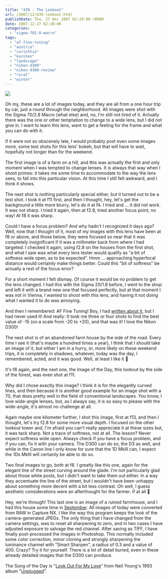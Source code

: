 ```yaml
---
title: "439 - The Lookout"
url: /2007/12/439-lookout.html
publishDate: Thu, 27 Dec 2007 02:28:00 +0000
date: 2007-12-27 02:28:00
categories: 
  - "sigma-702-8-macro"
tags: 
  - "af-fine-tuning"
  - "austria"
  - "carinthia"
  - "karnten"
  - "landscape"
  - "nikon-d300"
  - "nikon-d300-review"
  - "rural"
  - "winter"
---
```

<a href="https://d25zfm9zpd7gm5.cloudfront.net/1200x1200/2007/20071226_095239_nx_ps.jpg" target="_blank"><img src="https://d25zfm9zpd7gm5.cloudfront.net/0600x0600/2007/20071226_095239_nx_ps.jpg"/></a><br/><br/>Oh my, these are a lot of images today, and they are all from a one hour trip by car, just a round through the neighborhood. All images were shot with the Sigma 70/2.8 Macro (what else) and, no, I'm still not tired of it. Actually there was the one or other temptation to change to a wide lens, but I did not give in. I want to learn this lens, want to get a feeling for the frame and what you can do with it.<br/><br/>If it were not so obscenely late, I would probably post even some images more, some test shots for this lens' bokeh, but that will have to wait, hopefully not longer than for the weekend.<br/><br/><a href="https://d25zfm9zpd7gm5.cloudfront.net/1200x1200/2007/20071226_090746_nx_ps.jpg" target="_blank"><img alt="" border="0" src="https://d25zfm9zpd7gm5.cloudfront.net/0150x0150/2007/20071226_090746_nx_ps.jpg" style="margin: 0pt 0px 0pt 10px; float: right;"/></a> The first image is of a farm on a hill, and this was actually the first and only moment when I was tempted to change lenses. It is always that way when I shoot primes: it takes me some time to accommodate to the way the lens sees, to fall into this particular vision. At this time I still felt awkward, and I think it shows.<br/><br/><a href="https://d25zfm9zpd7gm5.cloudfront.net/1200x1200/2007/20071226_093338_nx_ps.jpg" target="_blank"><img alt="" border="0" src="https://d25zfm9zpd7gm5.cloudfront.net/0150x0150/2007/20071226_093338_nx_ps.jpg" style="margin: 0pt 10px 0pt 0px; float: left;"/></a> The next shot is nothing particularly special either, but it turned out to be a test shot. I took it at f11 first, and then I thought, hey, let's get the background a little more blurry, let's do it at f4. I tried and ... it did not work. It was not sharp. I tried it again, then at f2.8, tried another focus point, no way! At f8 it was sharp.<br/><br/>Could I have a focus problem? And why hadn't I recognized it days ago? Well, now that I thought of it, most of my images with this lens have been at f8 or above, and those below, they were focused so near that it was completely insignificant if it was a millimeter back from where I had targeted. I checked it again, using f2.8 on the houses from the first shot, and what I saw was what every lens tester would qualify as "a bit of softness wide open, as to be expected". Hmm ... approaching hyperfocal distance would certainly make things better. Could this "bit of softness" be actually a rest of the focus error?<br/><br/>For a short moment I felt dismay. Of course it would be no problem to get the lens changed. I had this with the Sigma 20/1.8 before, I went to the shop and left it with a brand new one that focused perfectly, but at that moment I was not in Vienna, I wanted to shoot with this lens, and having it not doing what I wanted it to do was annoying.<br/><br/>And then I remembered: AF Fine Tuning! Boy, I had <a href="/2007/12/417-unexpected-rain.html" target="_blank">written about it</a>, but I had never used it! And really: It took me three or four shots to find the best value of -15 (on a scale from -20 to +20), and that was it! I love the Nikon D300!<br/><br/><a href="https://d25zfm9zpd7gm5.cloudfront.net/1200x1200/2007/20071226_094535_nx_ps.jpg" target="_blank"><img alt="" border="0" src="https://d25zfm9zpd7gm5.cloudfront.net/0150x0150/2007/20071226_094535_nx_ps.jpg" style="margin: 0pt 0px 0pt 10px; float: right;"/></a> The next shot is of an abandoned farm house by the side of the road. Every time I see it (that's maybe a hundred times a year), I think that I should take an image of it, but either I am in a hurry, or, more likely on these weekend trips, it is completely in shadows, whatever, today was the day, I remembered, acted, and it was good. Well, at least I like it 🙂<br/><br/>It's f8 again, and the next one, the Image of the Day, this lookout by the side of the forest, was even shot at f11. <br/><br/>Why did I chose exactly this image? I think it is for the elegantly curved lines, and then because it is another good example for an image shot with a 70, that does pretty well in the field of conventional landscapes. You know, I love wide-angle lenses, but, as I always say, it is so easy to please with the wide-angle, it's almost no challenge at all.<br/><br/><a href="https://d25zfm9zpd7gm5.cloudfront.net/1200x1200/2007/20071007_074127_ps.jpg" target="_blank"><img alt="" border="0" src="https://d25zfm9zpd7gm5.cloudfront.net/0150x0150/2007/20071007_074127_ps.jpg" style="margin: 0pt 10px 0pt 0px; float: left;"/></a> Again maybe one kilometer further, I shot this image, first at f13, and then I thought, let's try f2.8 for some more visual depth. I focused on the other lookout tower and, I'm afraid you can't really appreciate it at these sizes but, it was tack sharp. Not a trace of softness, not at all. The lesson? Never expect softness wide open. Always check if you have a focus problem, and if you can, fix it with your camera. The D300 can do so, the D3 as well, and while in the Canon line I only know for sure that the 1D MkIII can, I expect the 1Ds MkIII will certainly be able to do so.<br/><br/><a href="https://d25zfm9zpd7gm5.cloudfront.net/1200x1200/2007/20071226_100301_nx_ps.jpg" target="_blank"><img alt="" border="0" src="https://d25zfm9zpd7gm5.cloudfront.net/0150x0150/2007/20071226_100301_nx_ps.jpg" style="margin: 0pt 0px 0pt 10px; float: right;"/></a> Two final images to go, both at f8. I greatly like this one, again for the elegant line of the street curving around the glade. I'm not particularly glad about those white posts, but I didn't want to take them out either. In a way they accentuate the line of the street, but I wouldn't have been unhappy about something more decent with a bit less contrast. Oh well, I guess aesthetic considerations were an afterthought for the farmer. If at all 🙂<br/><br/><a href="https://d25zfm9zpd7gm5.cloudfront.net/1200x1200/2007/20071226_100611_nx_ps.jpg" target="_blank"><img alt="" border="0" src="https://d25zfm9zpd7gm5.cloudfront.net/0150x0150/2007/20071226_100611_nx_ps.jpg" style="margin: 0pt 10px 0pt 0px; float: left;"/></a> Hey, we're through! This last one is an image of a ruined farmhouse, and I had this house some time in <a href="/2007/09/348-haunted-house.html" target="_blank">September</a>. All images of today were converted from RAW in Capture NX. I like the way this program keeps the look of the camera-generated JPEGs. The only thing that I have changed from the camera settings, was to reset all sharpening to zero, and in two cases I have adjusted exposure to salvage the red channel. After saving as TIFF, I have finally post-processed the images in Photoshop. This normally included some color correction, minor cloning and strongly sharpening the luminance channel with "Smart Sharpen", a radius of 0.3 and a value of 400. Crazy? Try it for yourself. There is a lot of detail buried, even in these already detailed images that the D300 can produce.<br/><br/>The Song of the Day is "<a href="http://www.lyricsfreak.com/n/neil+young/look+out+for+my+love_20098957.html" target="_blank">Look Out For My Love</a>" from Neil Young's 1993 album "<a href="http://www.amazon.com/Unplugged-Neil-Young/dp/B000002MKM" target="_blank">Unplugged</a>".
